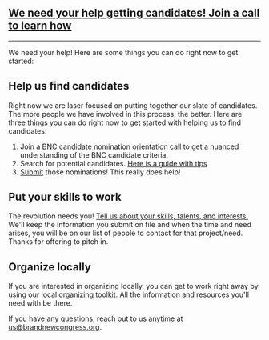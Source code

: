 ## [We need your help getting candidates! Join a call to learn how](/call)

------
We need your help! Here are some things you can do right now to get started:

## Help us find candidates
Right now we are laser focused on putting together our slate of candidates. The more people we have involved in this process, the better. Here are three things you can do right now to get started with helping us to find candidates:

1. [Join a BNC candidate nomination orientation call](/call) to get a nuanced understanding of the BNC candidate criteria.
2. Search for potential candidates. [Here is a guide with tips](https://docs.google.com/document/d/1_Aob44aXGpc6OVOxzLNMSW-9_Hs7m5nghKYBGoeuUlE/edit?usp=sharing)
3. [Submit](https://brandnewcongress.org/nominate) those nominations! This really does help!

## Put your skills to work

The revolution needs you! [Tell us about your skills, talents, and interests.](https://goo.gl/forms/CGeULYdVgKTnW72D2) We'll keep the information you submit on file and when the time and need arises, you will be on our list of people to contact for that project/need. Thanks for offering to pitch in.

## Organize locally 

If you are interested in organizing locally, you can get to work right away by using our [local organizing toolkit](/work). All the information and resources you'll need with be there.

If you have any questions, reach out to us anytime at [us@brandnewcongress.org](mailto:us@brandnewcongress.org).
